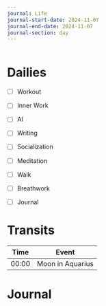 ```yaml
---
journal: Life
journal-start-date: 2024-11-07
journal-end-date: 2024-11-07
journal-section: day
---
```


```calendar-nav
```

# Dailies

- [ ] Workout
- [ ] Inner Work
- [ ] AI
- [ ] Writing
- [ ] Socialization
- [ ] Meditation
- [ ] Walk
- [ ] Breathwork
- [ ] Journal


# Transits

| Time | Event |
|------|-------|
| 00:00 | Moon in Aquarius |



# Journal



